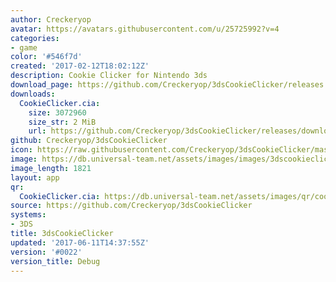 ```yaml
---
author: Creckeryop
avatar: https://avatars.githubusercontent.com/u/25725992?v=4
categories:
- game
color: '#546f7d'
created: '2017-02-12T18:02:12Z'
description: Cookie Clicker for Nintendo 3ds
download_page: https://github.com/Creckeryop/3dsCookieClicker/releases
downloads:
  CookieClicker.cia:
    size: 3072960
    size_str: 2 MiB
    url: https://github.com/Creckeryop/3dsCookieClicker/releases/download/%230022/CookieClicker.cia
github: Creckeryop/3dsCookieClicker
icon: https://raw.githubusercontent.com/Creckeryop/3dsCookieClicker/master/logo.png
image: https://db.universal-team.net/assets/images/images/3dscookieclicker.png
image_length: 1821
layout: app
qr:
  CookieClicker.cia: https://db.universal-team.net/assets/images/qr/cookieclicker-cia.png
source: https://github.com/Creckeryop/3dsCookieClicker
systems:
- 3DS
title: 3dsCookieClicker
updated: '2017-06-11T14:37:55Z'
version: '#0022'
version_title: Debug
---
```

